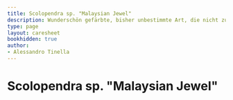 ```yaml
---
title: Scolopendra sp. "Malaysian Jewel"
description: Wunderschön gefärbte, bisher unbestimmte Art, die nicht zu warm gehalten werden darf.
type: page
layout: caresheet
bookhidden: true
author:
- Alessandro Tinella
---
```

# Scolopendra sp. "Malaysian Jewel"